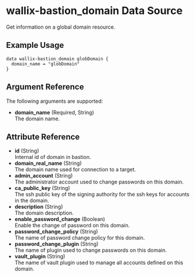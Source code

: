 # wallix-bastion_domain Data Source

Get information on a global domain resource.

## Example Usage

```hcl
data wallix-bastion_domain globDomain {
  domain_name = "globDomain"
}
```

## Argument Reference

The following arguments are supported:

- **domain_name** (Required, String)  
  The domain name.

## Attribute Reference

- **id** (String)  
  Internal id of domain in bastion.
- **domain_real_name** (String)  
  The domain name used for connection to a target.
- **admin_account** (String)  
  The administrator account used to change passwords on this domain.
- **ca_public_key** (String)  
  The ssh public key of the signing authority for the ssh keys for accounts in the domain.
- **description** (String)  
  The domain description.
- **enable_password_change** (Boolean)  
  Enable the change of password on this domain.
- **password_change_policy** (String)  
  The name of password change policy for this domain.
- **password_change_plugin** (String)  
  The name of plugin used to change passwords on this domain.
- **vault_plugin** (String)  
  The name of vault plugin used to manage all accounts defined on this domain.
